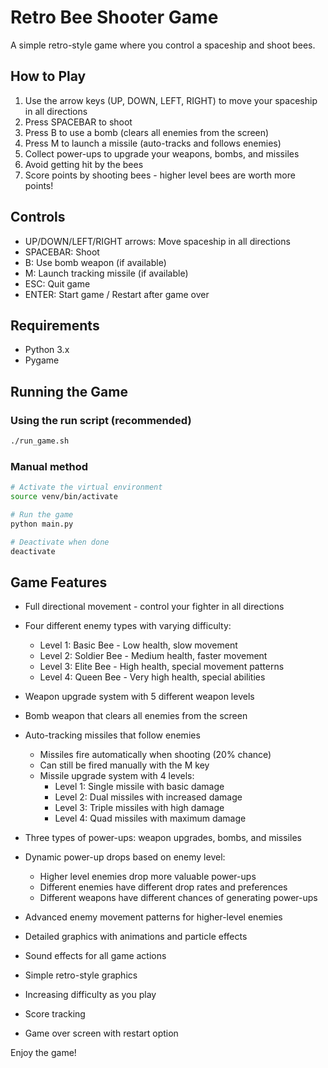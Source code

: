 # Retro Bee Shooter Game

A simple retro-style game where you control a spaceship and shoot bees.

## How to Play

1. Use the arrow keys (UP, DOWN, LEFT, RIGHT) to move your spaceship in all directions
2. Press SPACEBAR to shoot
3. Press B to use a bomb (clears all enemies from the screen)
4. Press M to launch a missile (auto-tracks and follows enemies)
5. Collect power-ups to upgrade your weapons, bombs, and missiles
6. Avoid getting hit by the bees
7. Score points by shooting bees - higher level bees are worth more points!

## Controls

- UP/DOWN/LEFT/RIGHT arrows: Move spaceship in all directions
- SPACEBAR: Shoot
- B: Use bomb weapon (if available)
- M: Launch tracking missile (if available)
- ESC: Quit game
- ENTER: Start game / Restart after game over

## Requirements

- Python 3.x
- Pygame

## Running the Game

### Using the run script (recommended)

```bash
./run_game.sh
```

### Manual method

```bash
# Activate the virtual environment
source venv/bin/activate

# Run the game
python main.py

# Deactivate when done
deactivate
```

## Game Features

- Full directional movement - control your fighter in all directions
- Four different enemy types with varying difficulty:
  - Level 1: Basic Bee - Low health, slow movement
  - Level 2: Soldier Bee - Medium health, faster movement
  - Level 3: Elite Bee - High health, special movement patterns
  - Level 4: Queen Bee - Very high health, special abilities
- Weapon upgrade system with 5 different weapon levels
- Bomb weapon that clears all enemies from the screen
- Auto-tracking missiles that follow enemies
  - Missiles fire automatically when shooting (20% chance)
  - Can still be fired manually with the M key
  - Missile upgrade system with 4 levels:
    - Level 1: Single missile with basic damage
    - Level 2: Dual missiles with increased damage
    - Level 3: Triple missiles with high damage
    - Level 4: Quad missiles with maximum damage
- Three types of power-ups: weapon upgrades, bombs, and missiles
- Dynamic power-up drops based on enemy level:
  - Higher level enemies drop more valuable power-ups
  - Different enemies have different drop rates and preferences
  - Different weapons have different chances of generating power-ups
- Advanced enemy movement patterns for higher-level enemies
- Detailed graphics with animations and particle effects
- Sound effects for all game actions

- Simple retro-style graphics
- Increasing difficulty as you play
- Score tracking
- Game over screen with restart option

Enjoy the game!

